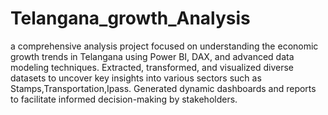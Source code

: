 # Telangana_growth_Analysis

a comprehensive analysis project focused on understanding the economic growth trends in Telangana using Power BI, DAX, and advanced data modeling techniques. Extracted, transformed, and visualized diverse datasets to uncover key insights into various sectors such as Stamps,Transportation,Ipass. Generated dynamic dashboards and reports to facilitate informed decision-making by stakeholders.
